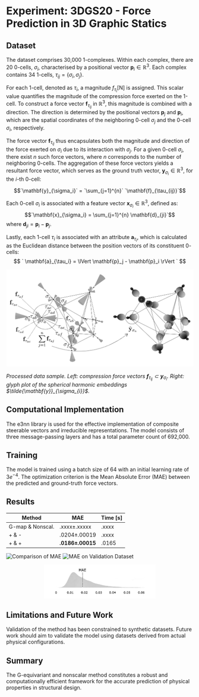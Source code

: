 

# Experiment: 3DGS20 - Force Prediction in 3D Graphic Statics

## Dataset

The dataset comprises 30,000 $`1`$-complexes. Within each complex, there are 20 $`0`$-cells, $`\sigma_i`$, characterised by a positional vector $`\mathbf{p}_i \in \mathbb{R}^3`$. Each complex contains 34 $`1`$-cells, $`\tau_{ij} = \{\sigma_i,\sigma_j\}`$.

For each 1-cell, denoted as $`\tau_i`$, a magnitude $`f_{\tau_i} [\text{N}]`$ is assigned. This scalar value quantifies the magnitude of the compression force exerted on the 1-cell. To construct a force vector $`\mathbf{f}_{\tau_{ij}}`$ in $`\mathbb{R}^3`$, this magnitude is combined with a direction. The direction is determined by the positional vectors $`\mathbf{p}_j`$ and $`\mathbf{p}_i`$, which are the spatial coordinates of the neighboring 0-cell $`\sigma_j`$ and the 0-cell $`\sigma_i`$, respectively.

The force vector $`\mathbf{f}_{\tau_{ij}}`$ thus encapsulates both the magnitude and direction of the force exerted on $`\sigma_i`$ due to its interaction with $`\sigma_j`$. For a given 0-cell $`\sigma_i`$, there exist $`n`$ such force vectors, where $`n`$ corresponds to the number of neighboring 0-cells. The aggregation of these force vectors yields a resultant force vector, which serves as the ground truth vector, $`\mathbf{y}_{\sigma_i} \in \mathbb{R}^3`$, for the $`i`$-th 0-cell:

$$`\mathbf{y}_{\sigma_i}` = `\sum_{j=1}^{n}` `\mathbf{f}_{\tau_{ij}}`$$

Each $`0`$-cell $`\sigma_i`$ is associated with a feature vector $`\mathbf{x}_{\sigma_i} \in \mathbb{R}^3`$, defined as:
$$`\mathbf{x}_{\sigma_i} = \sum_{j=1}^{n} \mathbf{d}_{ji}`$$
where $` \mathbf{d}_{ji} = \mathbf{p}_i - \mathbf{p}_j `$.

Lastly, each $`1`$-cell $`\tau_{i}`$ is associated with an attribute $` \mathbf{a}_{\tau_i} `$, which is calculated as the Euclidean distance between the position vectors of its constituent $`0`$-cells:
$$
` \mathbf{a}_{\tau_i} = \lVert \mathbf{p}_j - \mathbf{p}_i \rVert `
$$



<div align="center">
  <img src="img/3d_graphic_statics_data_example_prepro-annot-v3.png" width="600">
</div>

*Processed data sample. Left: compression force vectors $`\mathbf{f}_{\tau_{ij}} \subset \mathbf{y}_{\sigma_i}`$. Right: glyph plot of the spherical harmonic embeddings $`\tilde{\mathbf{y}}_{\sigma_{i}}`$.*








## Computational Implementation

The e3nn library is used for the effective implementation of composite steerable vectors and irreducible representations. The model consists of three message-passing layers and has a total parameter count of 692,000.

## Training

The model is trained using a batch size of 64 with an initial learning rate of $3e^{-4}$. The optimization criterion is the Mean Absolute Error (MAE) between the predicted and ground-truth force vectors.

## Results

| Method | MAE | Time [s] |
|--------|-----|----------|
| G-map & Nonscal. | .xxxx±.xxxxx | .xxxx |
| + & - | .0204±.00019 | .xxxx |
| + & + | **.0186±.00015** | .0165 |

![Comparison of MAE](img/mp-steer-non-steer-comparison.png)
![MAE on Validation Dataset](img/mae-sh-sample-v3-upscaled-bw.png)

<div align="center">
  <img src="img/3dgs20-complex-level-mae-density.png" width="300">
</div>



## Limitations and Future Work

Validation of the method has been constrained to synthetic datasets. Future work should aim to validate the model using datasets derived from actual physical configurations.

## Summary

The G-equivariant and nonscalar method constitutes a robust and computationally efficient framework for the accurate prediction of physical properties in structural design.

